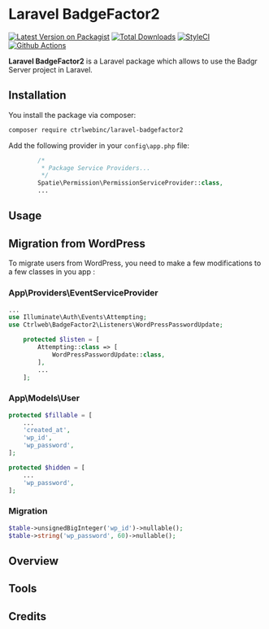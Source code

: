 # Laravel BadgeFactor2

[![Latest Version on Packagist][ico-version]][link-packagist]
[![Total Downloads][ico-downloads]][link-downloads]
[![StyleCI][ico-styleci]][link-styleci]
[![Github Actions][ico-github-actions]][link-github-actions]

**Laravel BadgeFactor2** is a Laravel package which allows to use the Badgr Server project in Laravel.
## Installation

You install the package via composer:
```bash
composer require ctrlwebinc/laravel-badgefactor2
```

Add the following provider in your `config\app.php` file:

```php
        /*
         * Package Service Providers...
         */
        Spatie\Permission\PermissionServiceProvider::class,
        ...
```

## Usage

## Migration from WordPress

To migrate users from WordPress, you need to make a few modifications to a few classes in you app :

### App\Providers\EventServiceProvider

```php
...
use Illuminate\Auth\Events\Attempting;
use Ctrlweb\BadgeFactor2\Listeners\WordPressPasswordUpdate;

    protected $listen = [
        Attempting::class => [
            WordPressPasswordUpdate::class,
        ],
        ...
    ];
```

### App\Models\User

```php
protected $fillable = [
    ...
    'created_at',
    'wp_id',
    'wp_password',
];

protected $hidden = [
    ...
    'wp_password',
];
```

### Migration

```php
$table->unsignedBigInteger('wp_id')->nullable();
$table->string('wp_password', 60)->nullable();
```            

## Overview

## Tools

## Credits


[ico-version]: https://img.shields.io/packagist/v/ctrlwebinc/laravel-badgefactor2.svg
[ico-downloads]: https://img.shields.io/packagist/dt/ctrlwebinc/laravel-badgefactor2.svg
[ico-styleci]: https://styleci.io/repos/438762514/shield?style=flat
[ico-github-actions]: https://github.com/ctrlwebinc/laravel-badgefactor2/actions/workflows/laravel.yml/badge.svg

[link-packagist]: https://packagist.org/packages/ctrlwebinc/laravel-badgefactor2
[link-downloads]: https://packagist.org/packages/ctrlwebinc/laravel-badgefactor2
[link-styleci]: https://styleci.io/repos/438762514
[link-github-actions]: https://github.com/ctrlwebinc/laravel-badgefactor2/actions

